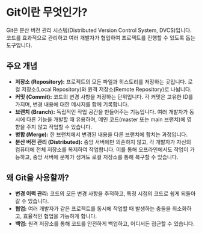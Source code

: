 # Git이란 무엇인가?

Git은 분산 버전 관리 시스템(Distributed Version Control System, DVCS)입니다. 코드를 효과적으로 관리하고 여러 개발자가 협업하여 프로젝트를 진행할 수 있도록 돕는 도구입니다.

## 주요 개념

*   **저장소 (Repository):** 프로젝트의 모든 파일과 히스토리를 저장하는 곳입니다. 로컬 저장소(Local Repository)와 원격 저장소(Remote Repository)로 나뉩니다.
*   **커밋 (Commit):** 코드의 변경 사항을 저장하는 단위입니다. 각 커밋은 고유한 ID를 가지며, 변경 내용에 대한 메시지를 함께 기록합니다.
*   **브랜치 (Branch):** 독립적인 작업 공간을 만들어주는 기능입니다. 여러 개발자가 동시에 다른 기능을 개발할 때 유용하며, 메인 코드(master 또는 main 브랜치)에 영향을 주지 않고 작업할 수 있습니다.
*   **병합 (Merge):** 한 브랜치에서 변경된 내용을 다른 브랜치에 합치는 과정입니다.
*   **분산 버전 관리 (Distributed):** 중앙 서버에만 의존하지 않고, 각 개발자가 자신의 컴퓨터에 전체 저장소를 복제하여 작업합니다. 이를 통해 오프라인에서도 작업이 가능하고, 중앙 서버에 문제가 생겨도 로컬 저장소를 통해 복구할 수 있습니다.

## 왜 Git을 사용할까?

*   **변경 이력 관리:** 코드의 모든 변경 사항을 추적하고, 특정 시점의 코드로 쉽게 되돌아갈 수 있습니다.
*   **협업:** 여러 개발자가 같은 프로젝트를 동시에 작업할 때 발생하는 충돌을 최소화하고, 효율적인 협업을 가능하게 합니다.
*   **백업:** 원격 저장소를 통해 코드를 안전하게 백업하고, 어디서든 접근할 수 있습니다.
  